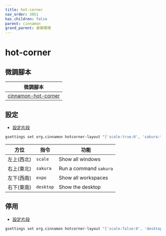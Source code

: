 ```yaml
---
title: hot-corner
nav_order: 3051
has_children: false
parent: cinnamon
grand_parent: 桌面環境
---
```



# hot-corner


## 微調腳本

| 微調腳本 |
| --- |
| [cinnamon-hot-corner](https://github.com/samwhelp/note-about-ubuntu/tree/gh-pages/_demo/adjustment/de/cinnamon/part/cinnamon-hot-corner) |


## 設定

* [設定片段](https://github.com/samwhelp/note-about-ubuntu/blob/gh-pages/_demo/adjustment/de/cinnamon/part/cinnamon-hot-corner/config-install.sh#L48)

``` sh
gsettings set org.cinnamon hotcorner-layout "['scale:true:0', 'sakura:true:0', 'expo:true:0', 'desktop:true:0']"
```

| 方位 | 指令 | 功能 |
| --- | --- | --- |
| 左上(西北) | `scale` | Show all windows |
| 右上(東北) | `sakura` | Run a command `sakura` |
| 左下(西南) | `expo` | Show all workspaces |
| 右下(東南) | `desktop` | Show the desktop |


## 停用

* [設定片段](https://github.com/samwhelp/note-about-ubuntu/blob/gh-pages/_demo/adjustment/de/cinnamon/part/cinnamon-hot-corner/config-rollback.sh#L49)

``` sh
gsettings set org.cinnamon hotcorner-layout "['scale:false:0', 'desktop:false:0', 'expo:false:0', 'desktop:false:0']"
```
